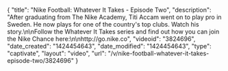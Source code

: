 {
    "title": "Nike Football: Whatever It Takes - Episode Two",
    "description": "After graduating from The Nike Academy, Titi Accam went on to play pro in Sweden. He now plays for one of the country's top clubs. Watch his story.\n\nFollow the Whatever It Takes series and find out how you can join the Nike Chance here:\n\nhttp:\/\/go.nike.co",
    "videoid": "3824696",
    "date_created": "1424454643",
    "date_modified": "1424454643",
    "type": "captivate",
    "layout": "video",
    "url": "\/v\/nike-football-whatever-it-takes-episode-two\/3824696"
}